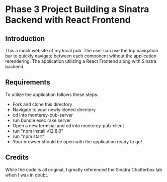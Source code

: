 # Phase 3 Project Building a Sinatra Backend with React Frontend

## Introduction

This a mock website of my local pub.  The user can use the top navigation bar to quickly navigate between each component without the application rerendering.  The application utilizing a React Frontend along with Sinatra backend.

## Requirements

To utilize the application follows these steps:
- Fork and clone this directory
- Navigate to your newly cloned directory
- cd into monterey-pub-server
- run bundle exec rake server
- Open a new terminal and cd into monterey-pub-client
- run "npm install v12.8.0"
- run "npm start"
- Your browser should be open with the application ready to go!

## Credits

While the code is all original, I greatly referenced the Sinatra Chatterbox lab when I was in doubt.